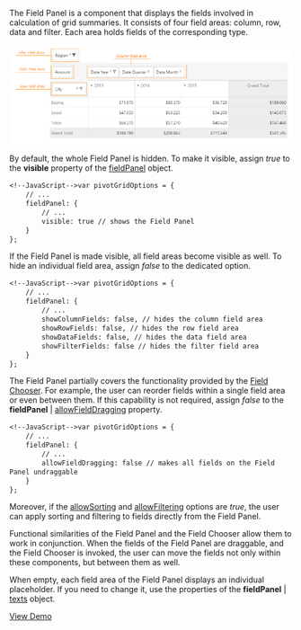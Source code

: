 The Field Panel is a component that displays the fields involved in calculation of grid summaries. It consists of four field areas: column, row, data and filter. Each area holds fields of the corresponding type.

![DevExtreme PivotGrid FieldPanel](/images/DataGrid/PivotGrid_fieldPanel_areas.png)

By default, the whole Field Panel is hidden. To make it visible, assign *true* to the **visible** property of the [fieldPanel](/api-reference/10%20UI%20Widgets/dxPivotGrid/1%20Configuration/fieldPanel '/Documentation/ApiReference/UI_Widgets/dxPivotGrid/Configuration/fieldPanel/') object.

    <!--JavaScript-->var pivotGridOptions = {
        // ...
        fieldPanel: {
            // ...
            visible: true // shows the Field Panel
        }
    };

If the Field Panel is made visible, all field areas become visible as well. To hide an individual field area, assign *false* to the dedicated option. 

    <!--JavaScript-->var pivotGridOptions = {
        // ...
        fieldPanel: {
            // ...
            showColumnFields: false, // hides the column field area
            showRowFields: false, // hides the row field area
            showDataFields: false, // hides the data field area
            showFilterFields: false // hides the filter field area
        }
    };
    
The Field Panel partially covers the functionality provided by the [Field Chooser](/concepts/05%20Widgets/PivotGrid/010%20Visual%20Elements/10%20Field%20Chooser/01%20Field%20Chooser.md '/Documentation/Guide/Widgets/PivotGrid/Visual_Elements/#Field_Chooser'). For example, the user can reorder fields within a single field area or even between them. If this capability is not required, assign *false* to the **fieldPanel** | [allowFieldDragging](/api-reference/10%20UI%20Widgets/dxPivotGrid/1%20Configuration/fieldPanel/allowFieldDragging.md '/Documentation/ApiReference/UI_Widgets/dxPivotGrid/Configuration/fieldPanel/#allowFieldDragging') property.

    <!--JavaScript-->var pivotGridOptions = {
        // ...
        fieldPanel: {
            // ...
            allowFieldDragging: false // makes all fields on the Field Panel undraggable
        }
    };

Moreover, if the [allowSorting](/api-reference/10%20UI%20Widgets/dxPivotGrid/1%20Configuration/allowSorting.md '/Documentation/ApiReference/UI_Widgets/dxPivotGrid/Configuration/#allowSorting') and [allowFiltering](/api-reference/10%20UI%20Widgets/dxPivotGrid/1%20Configuration/allowFiltering.md '/Documentation/ApiReference/UI_Widgets/dxPivotGrid/Configuration/#allowFiltering') options are *true*, the user can apply sorting and filtering to fields directly from the Field Panel.

Functional similarities of the Field Panel and the Field Chooser allow them to work in conjunction. When the fields of the Field Panel are draggable, and the Field Chooser is invoked, the user can move the fields not only within these components, but between them as well.

When empty, each field area of the Field Panel displays an individual placeholder. If you need to change it, use the properties of the **fieldPanel** | [texts](/api-reference/10%20UI%20Widgets/dxPivotGrid/1%20Configuration/fieldPanel/texts '/Documentation/ApiReference/UI_Widgets/dxPivotGrid/Configuration/fieldPanel/texts/') object.

<a href="https://js.devexpress.com/Demos/WidgetsGallery/Demo/Pivot_Grid/FieldPanel/jQuery/Light/" class="button orange small fix-width-155" style="margin-right: 20px;" target="_blank">View Demo</a>